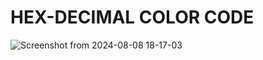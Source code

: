 # HEX-DECIMAL COLOR CODE 

![Screenshot from 2024-08-08 18-17-03](https://github.com/user-attachments/assets/d3cbf7ed-7d22-4cfd-be75-207355d4d7b7)
